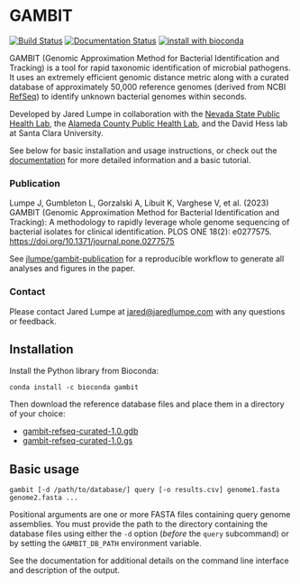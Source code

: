 # GAMBIT

[![Build Status](https://github.com/jlumpe/gambit/actions/workflows/ci.yml/badge.svg)](https://github.com/jlumpe/gambit/actions/workflows/ci.yml)
[![Documentation Status](https://readthedocs.org/projects/gambit-genomics/badge/?version=latest)](https://gambit-genomics.readthedocs.io/en/latest/?badge=latest)
[![install with bioconda](https://img.shields.io/badge/install%20with-bioconda-brightgreen.svg?style=flat)](http://bioconda.github.io/recipes/gambit/README.html)

GAMBIT (Genomic Approximation Method for Bacterial Identification and Tracking) is a tool for rapid taxonomic identification of microbial pathogens.
It uses an extremely efficient genomic distance metric along with a curated database of approximately 50,000 reference genomes (derived from NCBI
[RefSeq](https://www.ncbi.nlm.nih.gov/refseq/)) to identify unknown bacterial genomes within seconds.

Developed by Jared Lumpe in collaboration with the [Nevada State Public Health Lab](https://med.unr.edu/nsphl),
the [Alameda County Public Health Lab](https://acphd.org/public-health-lab/),
and the David Hess lab at Santa Clara University.

See below for basic installation and usage instructions, or check out the
[documentation](https://gambit-genomics.readthedocs.io/en/latest) for more detailed information and
a basic tutorial.


### Publication

Lumpe J, Gumbleton L, Gorzalski A, Libuit K, Varghese V, et al. (2023) GAMBIT (Genomic Approximation
Method for Bacterial Identification and Tracking): A methodology to rapidly leverage whole genome
sequencing of bacterial isolates for clinical identification. PLOS ONE 18(2): e0277575.
https://doi.org/10.1371/journal.pone.0277575

See [jlumpe/gambit-publication](https://github.com/jlumpe/gambit-publication) for a reproducible
workflow to generate all analyses and figures in the paper.


### Contact

Please contact Jared Lumpe at [jared@jaredlumpe.com](mailto:jared@jaredlumpe.com) with any questions or feedback.


## Installation

Install the Python library from Bioconda:

```
conda install -c bioconda gambit
```

Then download the reference database files and place them in a directory of your choice:

* [gambit-refseq-curated-1.0.gdb](https://storage.googleapis.com/jlumpe-gambit/public/databases/refseq-curated/1.0/gambit-refseq-curated-1.0.gdb)
* [gambit-refseq-curated-1.0.gs](https://storage.googleapis.com/jlumpe-gambit/public/databases/refseq-curated/1.0/gambit-refseq-curated-1.0.gs)


## Basic usage

    gambit [-d /path/to/database/] query [-o results.csv] genome1.fasta genome2.fasta ...

Positional arguments are one or more FASTA files containing query genome assemblies. You must
provide the path to the directory containing the database files using either the `-d` option
(*before* the `query` subcommand) or by setting the `GAMBIT_DB_PATH` environment variable.

See the documentation for additional details on the command line interface and description of the output.
